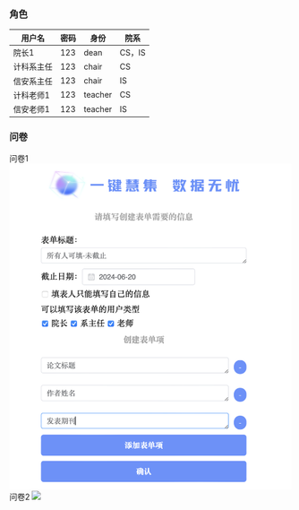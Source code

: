 ### 角色
| 用户名 | 密码  | 身份 | 院系     |
| --- | --- | ---- | -------- |
| 院长1 | 123  |   dean   | CS，IS |
| 计科系主任 | 123 | chair  | CS|
| 信安系主任  | 123  |  chair    | IS |
| 计科老师1 | 123  | teacher| CS |
| 信安老师1 | 123  |  teacher    | IS |
### 问卷
问卷1
![](Pic/format1.png)
问卷2
![](Pic/format2.png)